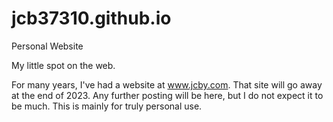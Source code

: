 # jcb37310.github.io
Personal Website

My little spot on the web.

For many years, I've had a website at www.jcby.com. That site will go away at the end of 2023. Any further posting will be here, but I do not expect it to be much. This is mainly for truly personal use.
